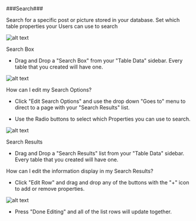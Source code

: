 ###Search###

Search for a specific post or picture stored in your database. Set which table properties your Users can use to search

![alt text](http://appcubator.com/static/img/tutorial/Elements_5.png)

Search Box

- Drag and Drop a "Search Box" from your "Table Data" sidebar. Every table that you created will have one.

![alt text](http://appcubator.com/static/img/tutorial/Display_Lists.png)

How can I edit my Search Options?

- Click "Edit Search Options" and use the drop down "Goes to" menu to direct to a page with your "Search Results" list.

- Use the Radio buttons to select which Properties you can use to search.

![alt text](http://appcubator.com/static/img/tutorial/Search_Editor.png)

Search Results

- Drag and Drop a "Search Results" list from your "Table Data" sidebar. Every table that you created will have one.  

How can I edit the information display in my Search Results?

- Click "Edit Row" and drag and drop any of the buttons with the "+" icon to add or remove properties.

![alt text](http://appcubator.com/static/img/tutorial/Edit_Row.png)

- Press "Done Editing" and all of the list rows will update together.
